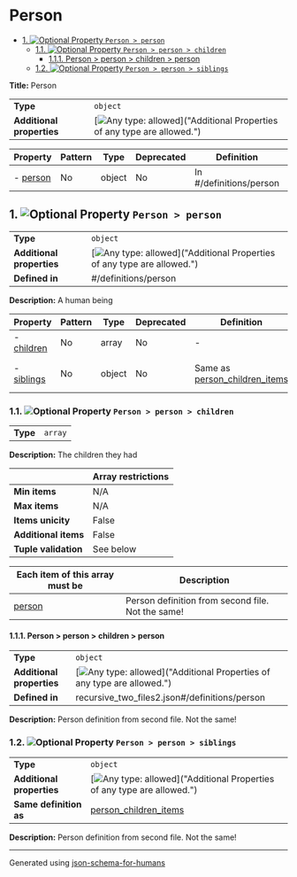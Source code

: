 # Person

- [1. ![Optional](https://img.shields.io/badge/Optional-yellow) Property `Person > person`](#person)
  - [1.1. ![Optional](https://img.shields.io/badge/Optional-yellow) Property `Person > person > children`](#person_children)
    - [1.1.1. Person > person > children > person](#person_children_items)
  - [1.2. ![Optional](https://img.shields.io/badge/Optional-yellow) Property `Person > person > siblings`](#person_siblings)

**Title:** Person

|                           |                                                                                                                                 |
| ------------------------- | ------------------------------------------------------------------------------------------------------------------------------- |
| **Type**                  | `object`                                                                                                                        |
| **Additional properties** | [![Any type: allowed](https://img.shields.io/badge/Any%20type-allowed-green)]("Additional Properties of any type are allowed.") |

| Property             | Pattern | Type   | Deprecated | Definition              | Title/Description |
| -------------------- | ------- | ------ | ---------- | ----------------------- | ----------------- |
| - [person](#person ) | No      | object | No         | In #/definitions/person | A human being     |

## <a name="person"></a>1. ![Optional](https://img.shields.io/badge/Optional-yellow) Property `Person > person`

|                           |                                                                                                                                 |
| ------------------------- | ------------------------------------------------------------------------------------------------------------------------------- |
| **Type**                  | `object`                                                                                                                        |
| **Additional properties** | [![Any type: allowed](https://img.shields.io/badge/Any%20type-allowed-green)]("Additional Properties of any type are allowed.") |
| **Defined in**            | #/definitions/person                                                                                                            |

**Description:** A human being

| Property                        | Pattern | Type   | Deprecated | Definition                                               | Title/Description                                 |
| ------------------------------- | ------- | ------ | ---------- | -------------------------------------------------------- | ------------------------------------------------- |
| - [children](#person_children ) | No      | array  | No         | -                                                        | The children they had                             |
| - [siblings](#person_siblings ) | No      | object | No         | Same as [person_children_items](#person_children_items ) | Person definition from second file. Not the same! |

### <a name="person_children"></a>1.1. ![Optional](https://img.shields.io/badge/Optional-yellow) Property `Person > person > children`

|          |         |
| -------- | ------- |
| **Type** | `array` |

**Description:** The children they had

|                      | Array restrictions |
| -------------------- | ------------------ |
| **Min items**        | N/A                |
| **Max items**        | N/A                |
| **Items unicity**    | False              |
| **Additional items** | False              |
| **Tuple validation** | See below          |

| Each item of this array must be  | Description                                       |
| -------------------------------- | ------------------------------------------------- |
| [person](#person_children_items) | Person definition from second file. Not the same! |

#### <a name="person_children_items"></a>1.1.1. Person > person > children > person

|                           |                                                                                                                                 |
| ------------------------- | ------------------------------------------------------------------------------------------------------------------------------- |
| **Type**                  | `object`                                                                                                                        |
| **Additional properties** | [![Any type: allowed](https://img.shields.io/badge/Any%20type-allowed-green)]("Additional Properties of any type are allowed.") |
| **Defined in**            | recursive_two_files2.json#/definitions/person                                                                                   |

**Description:** Person definition from second file. Not the same!

### <a name="person_siblings"></a>1.2. ![Optional](https://img.shields.io/badge/Optional-yellow) Property `Person > person > siblings`

|                           |                                                                                                                                 |
| ------------------------- | ------------------------------------------------------------------------------------------------------------------------------- |
| **Type**                  | `object`                                                                                                                        |
| **Additional properties** | [![Any type: allowed](https://img.shields.io/badge/Any%20type-allowed-green)]("Additional Properties of any type are allowed.") |
| **Same definition as**    | [person_children_items](#person_children_items)                                                                                 |

**Description:** Person definition from second file. Not the same!

----------------------------------------------------------------------------------------------------------------------------
Generated using [json-schema-for-humans](https://github.com/coveooss/json-schema-for-humans)
